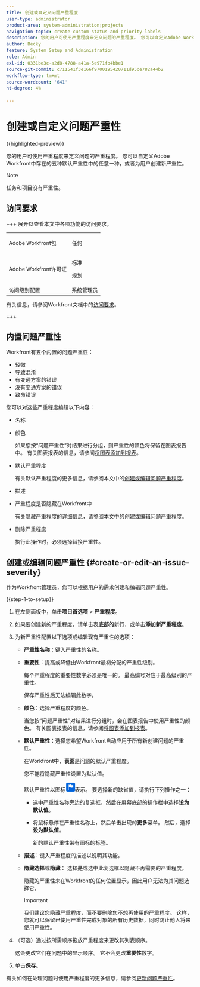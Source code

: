 ```yaml
---
title: 创建或自定义问题严重程度
user-type: administrator
product-area: system-administration;projects
navigation-topic: create-custom-status-and-priority-labels
description: 您的用户可使用严重程度来定义问题的严重程度。 您可以自定义Adobe Workfront中存在的五种默认严重性中的任意一种，或者为用户创建新严重性。
author: Becky
feature: System Setup and Administration
role: Admin
exl-id: 0331be3c-a2d8-4788-a41a-5e971fb4bbe1
source-git-commit: c711541f3e166f9700195420711d95ce782a44b2
workflow-type: tm+mt
source-wordcount: '641'
ht-degree: 4%

---
```


# 创建或自定义问题严重性

{{highlighted-preview}}

<!--<span class="preview">The highlighted information on this page refers to functionality not yet generally available. It is available only in the Preview Sandbox environment, and is being released in a phased rollout to Production.</span>-->

<!--
DON'T DELETE, DRAFT OR HIDE THIS ARTICLE. IT IS LINKED TO THE PRODUCT, THROUGH THE CONTEXT SENSITIVE HELP LINKS.

Linked to Understanding Issue Severity.
-->

您的用户可使用严重程度来定义问题的严重程度。 您可以自定义Adobe Workfront中存在的五种默认严重性中的任意一种，或者为用户创建新严重性。

>[!NOTE]
>
>任务和项目没有严重性。

## 访问要求

+++ 展开以查看本文中各项功能的访问要求。

<table style="table-layout:auto"> 
 <col> 
 <col> 
 <tbody> 
  <tr> 
   <td>Adobe Workfront包</td> 
   <td><p>任何</p></td> 
  </tr> 
  <tr> 
   <td>Adobe Workfront许可证</td> 
   <td><p>标准</p>
       <p>规划</p></td>
  </tr> 
  <tr> 
   <td>访问级别配置</td> 
   <td>系统管理员</td> 
  </tr> 
 </tbody> 
</table>

有关信息，请参阅Workfront文档中的[访问要求](/help/quicksilver/administration-and-setup/add-users/access-levels-and-object-permissions/access-level-requirements-in-documentation.md)。

+++ 

## 内置问题严重性

Workfront有五个内置的问题严重性：

* 轻微
* 导致混淆
* 有变通方案的错误
* 没有变通方案的错误
* 致命错误

您可以对这些严重程度编辑以下内容：

* 名称
* 颜色

  如果您按“问题严重性”对结果进行分组，则严重性的颜色将保留在图表报告中。 有关图表报表的信息，请参阅[将图表添加到报表](../../../reports-and-dashboards/reports/creating-and-managing-reports/add-chart-report.md)。

* 默认严重程度

  有关默认严重程度的更多信息，请参阅本文中的[创建或编辑问题严重程度](#create-or-edit-an-issue-severity)。

* 描述
* 严重程度是否隐藏在Workfront中

  有关隐藏严重程度的详细信息，请参阅本文中的[创建或编辑问题严重程度](#create-or-edit-an-issue-severity)。

* 删除严重程度

  执行此操作时，必须选择替换严重性。

## 创建或编辑问题严重性 {#create-or-edit-an-issue-severity}

作为Workfront管理员，您可以根据用户的需求创建和编辑问题严重性。

{{step-1-to-setup}}

1. 在左侧面板中，单击&#x200B;**项目首选项** > **严重程度**。

1. 如果要创建新的严重程度，请单击表&#x200B;<span class="preview">**底部的**&#x200B;新行</span>，或单击&#x200B;**添加新严重程度**。
1. 为新严重性配置以下选项或编辑现有严重性的选项：

   * **严重性名称**：键入严重性的名称。
   * **重要性**：提高或降低由Workfront最初分配的严重性级别。

     每个严重程度的重要性数字必须是唯一的。 最高编号对应于最高级别的严重性。

     保存严重性后无法编辑此数字。

   * **颜色**：选择严重程度的颜色。

     当您按“问题严重性”对结果进行分组时，会在图表报告中使用严重性的颜色。 有关图表报表的信息，请参阅[将图表添加到报表](/help/quicksilver/reports-and-dashboards/reports/creating-and-managing-reports/add-chart-report.md)。

   * **默认严重性**：选择您希望Workfront自动应用于所有新创建问题的严重性。

     在Workfront中，**表面**&#x200B;是问题的默认严重程度。

     您不能将隐藏严重性设置为默认值。

     <div class="preview">

     默认严重性以图标![默认严重性图标](assets/default-icon.png)表示。 要选择新的缺省值，请执行下列操作之一：

      * 选中严重性名称旁边的复选框，然后在屏幕底部的操作栏中选择&#x200B;**设为默认值**。
      * 将鼠标悬停在严重性名称上，然后单击出现的&#x200B;**更多**&#x200B;菜单。 然后，选择&#x200B;**设为默认值**。

        新的默认严重性带有图标的标签。

     </div>

   * **描述**：键入严重程度的描述以说明其功能。
   * <span class="preview">**隐藏选择**</span>&#x200B;或&#x200B;**隐藏**： <span class="preview">选择&#x200B;**是**</span>&#x200B;或选中此复选框以隐藏不再需要的严重程度。

     隐藏的严重性未在Workfront的任何位置显示，因此用户无法为其问题选择它。

     >[!IMPORTANT]
     >
     >我们建议您隐藏严重程度，而不要删除您不想再使用的严重程度。 这样，您就可以保留已使用严重性完成对象的所有历史数据，同时防止他人将来使用严重性。

1. （可选）通过按所需顺序拖放严重程度来更改其列表顺序。

   这会更改它们在问题中的显示顺序。 它不会更改&#x200B;**重要性**&#x200B;数字。

1. 单击&#x200B;**保存**。

有关如何在处理问题时使用严重程度的更多信息，请参阅[更新问题严重性](../../../manage-work/issues/issue-information/update-issue-severity.md)。
